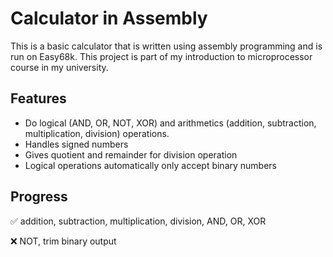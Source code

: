 # Calculator in Assembly

This is a basic calculator that is written using assembly programming and is run on Easy68k. This project is part of my introduction to microprocessor course in my university.

## Features

- Do logical (AND, OR, NOT, XOR) and arithmetics (addition, subtraction, multiplication, division) operations.
- Handles signed numbers
- Gives quotient and remainder for division operation
- Logical operations automatically only accept binary numbers

## Progress

:white_check_mark: addition, subtraction, multiplication, division, AND, OR, XOR

:x: NOT, trim binary output
